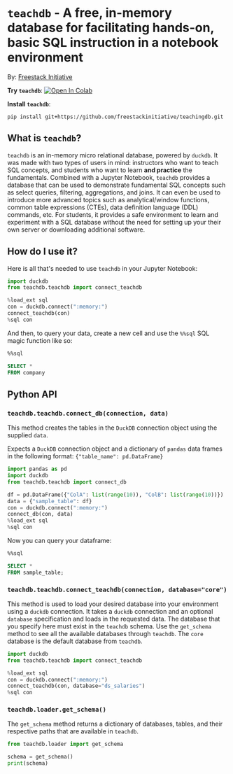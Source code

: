 # `teachdb` - A free, in-memory database for facilitating hands-on, basic SQL instruction in a notebook environment

By: [Freestack Initiative](https://github.com/freestackinitiative)

**Try `teachdb`**: <a target="_blank" href="https://colab.research.google.com/github/freestackinitiative/teachingdb/blob/main/Using_the_teachdb_Database_Freestack_Initiative.ipynb">
  <img src="https://colab.research.google.com/assets/colab-badge.svg" alt="Open In Colab"/>
</a>

**Install `teachdb`**:
```
pip install git+https://github.com/freestackinitiative/teachingdb.git
```

## What is `teachdb`?

`teachdb` is an in-memory micro relational database, powered by `duckdb`. It was made with two types of users in mind: instructors who want to teach SQL concepts, and students who want to learn **and practice**  the fundamentals. Combined with a Jupyter Notebook, `teachdb` provides a database that can be used to demonstrate fundamental SQL concepts such as select queries, filtering, aggregations, and joins. It can even be used to introduce more advanced topics such as analytical/window functions, common table expressions (CTEs), data definition language (DDL) commands, etc. For students, it provides a safe environment to learn and experiment with a SQL database without the need for setting up your their own server or downloading additional software.

## How do I use it?

Here is all that's needed to use `teachdb` in your Jupyter Notebook:
```python
import duckdb
from teachdb.teachdb import connect_teachdb

%load_ext sql
con = duckdb.connect(":memory:")
connect_teachdb(con)
%sql con
```

And then, to query your data, create a new cell and use the `%%sql` SQL magic function like so:
```SQL
%%sql

SELECT *
FROM company
```

## Python API

### `teachdb.teachdb.connect_db(connection, data)`

This method creates the tables in the `DuckDB` connection object using the supplied `data`. 

Expects a `DuckDB` connection object and a dictionary of `pandas` data frames in the following format: `{"table_name": pd.DataFrame}`

```python
import pandas as pd
import duckdb
from teachdb.teachdb import connect_db

df = pd.DataFrame({"ColA": list(range(10)), "ColB": list(range(10))})
data = {"sample_table": df}
con = duckdb.connect(":memory:")
connect_db(con, data)
%load_ext sql
%sql con
```

Now you can query your dataframe:
```SQL
%%sql 

SELECT *
FROM sample_table;
```

### `teachdb.teachdb.connect_teachdb(connection, database="core")`

This method is used to load your desired database into your environment using a `duckdb` connection. It takes a `duckdb` connection and an optional `database` specification and loads in the requested data. The database that you specify here must exist in the `teachdb` schema. Use the `get_schema` method to see all the available databases through `teachdb`. The `core` database is the default database from `teachdb`. 

```python
import duckdb
from teachdb.teachdb import connect_teachdb

%load_ext sql
con = duckdb.connect(":memory:")
connect_teachdb(con, database="ds_salaries")
%sql con
```

### `teachdb.loader.get_schema()`

The `get_schema` method returns a dictionary of databases, tables, and their respective paths that are available in `teachdb`.

```python
from teachdb.loader import get_schema

schema = get_schema()
print(schema)
```